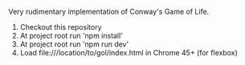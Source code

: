 Very rudimentary implementation of Conway's Game of Life.

1. Checkout this repository
2. At project root run 'npm install'
3. At project root run 'npm run dev'
4. Load file:///location/to/gol/index.html in Chrome 45+ (for flexbox)
